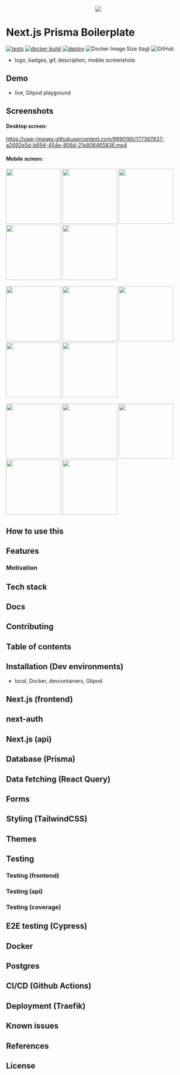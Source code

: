 <p align="center"><img src="readme-assets/banner-1280x640-200kb.png"></p>

# Next.js Prisma Boilerplate

[![tests](https://github.com/nemanjam/nextjs-prisma-boilerplate/actions/workflows/tests.yml/badge.svg)](https://github.com/nemanjam/nextjs-prisma-boilerplate/actions/workflows/tests.yml)
[![docker build](https://github.com/nemanjam/nextjs-prisma-boilerplate/actions/workflows/build-docker-image.yml/badge.svg)](https://github.com/nemanjam/nextjs-prisma-boilerplate/actions/workflows/build-docker-image.yml)
[![deploy](https://github.com/nemanjam/nextjs-prisma-boilerplate/actions/workflows/deploy.yml/badge.svg)](https://github.com/nemanjam/nextjs-prisma-boilerplate/actions/workflows/deploy.yml)
![Docker Image Size (tag)](https://img.shields.io/docker/image-size/nemanjamitic/nextjs-prisma-boilerplate/latest?logo=docker)
![GitHub](https://img.shields.io/github/license/nemanjam/nextjs-prisma-boilerplate)

- logo, badges, gif, description, mobile screenshots

## Demo

- live, Gitpod playground

## Screenshots

#### Desktop screen:

https://user-images.githubusercontent.com/9990165/177367837-a2692e5d-b694-454e-806d-21e806465836.mp4

#### Mobile screen:

<p>
    <img width="150px" src="readme-assets/mobile-screens/Screenshot1.png">
    <img width="150px" src="readme-assets/mobile-screens/Screenshot2.png">
    <img width="150px" src="readme-assets/mobile-screens/Screenshot3.png">
    <img width="150px" src="readme-assets/mobile-screens/Screenshot4.png">
    <img width="150px" src="readme-assets/mobile-screens/Screenshot5.png">
</p>
<p>
    <img width="150px" src="readme-assets/mobile-screens/Screenshot6.png">
    <img width="150px" src="readme-assets/mobile-screens/Screenshot7.png">
    <img width="150px" src="readme-assets/mobile-screens/Screenshot8.png">
    <img width="150px" src="readme-assets/mobile-screens/Screenshot9.png">
    <img width="150px" src="readme-assets/mobile-screens/Screenshot10.png">
</p>
<p>
    <img width="150px" src="readme-assets/mobile-screens/Screenshot11.png">
    <img width="150px" src="readme-assets/mobile-screens/Screenshot12.png">
    <img width="150px" src="readme-assets/mobile-screens/Screenshot13.png">
    <img width="150px" src="readme-assets/mobile-screens/Screenshot14.png">
    <img width="150px" src="readme-assets/mobile-screens/Screenshot15.png">
</p>

## How to use this

## Features

### Motivation

## Tech stack

## Docs

## Contributing

## Table of contents

## Installation (Dev environments)

- local, Docker, devcontainers, Gitpod

## Next.js (frontend)

## next-auth

## Next.js (api)

## Database (Prisma)

## Data fetching (React Query)

## Forms

## Styling (TailwindCSS)

## Themes

## Testing

### Testing (frontend)

### Testing (api)

### Testing (coverage)

## E2E testing (Cypress)

## Docker

## Postgres

## CI/CD (Github Actions)

## Deployment (Traefik)

## Known issues

## References

## License
